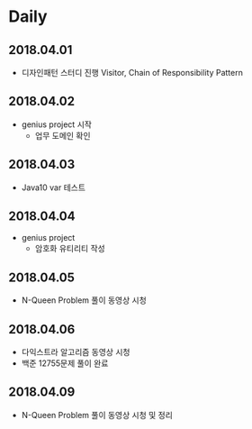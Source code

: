 # Daily

## 2018.04.01
* 디자인패턴 스터디 진행 Visitor, Chain of Responsibility Pattern

## 2018.04.02
* genius project 시작
  * 업무 도메인 확인  

## 2018.04.03
* Java10 var 테스트

## 2018.04.04
* genius project
  * 암호화 유티리티 작성

## 2018.04.05
  * N-Queen Problem 풀이 동영상 시청

## 2018.04.06
  * 다익스트라 알고리즘 동영상 시청
  * 백준 12755문제 풀이 완료

## 2018.04.09
  * N-Queen Problem 풀이 동영상 시청 및 정리
